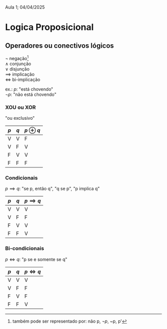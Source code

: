 Aula 1; 04/04/2025

# Logica Proposicional

## Operadores ou conectivos lógicos
$\neg$ negação[^1] <br>
$\land$ conjunção <br>
$\lor$ disjunção <br>
$\implies$ implicação <br>
$\iff$ bi-implicação

ex.: $p$: "está chovendo" <br>
$\neg p$: "não está chovendo"

### XOU ou XOR
"ou exclusivo"

| $p$ | $q$ | $p \oplus q$ |
| --- | --- | -------------- |
| V   | V   | F              |
| V   | F   | V              |
| F   | V   | V              |
| F   | F   | F              |

### Condicionais
$p \implies q$: "se p, então q", "q se p", "p implica q"

| $p$ | $q$ | $p \implies q$ |
| --- | --- | -------------- |
| V   | V   | V              |
| V   | F   | F              |
| F   | V   | V              |
| F   | F   | V              |

### Bi-condicionais
$p \iff q$: "p se e somente se q"

| $p$ | $q$ | $p \iff q$ |
| --- | --- | -------------- |
| V   | V   | V              |
| V   | F   | F              |
| F   | V   | F              |
| F   | F   | V              |

[^1]: também pode ser representado por: não p, $\neg p$, ~p, p'